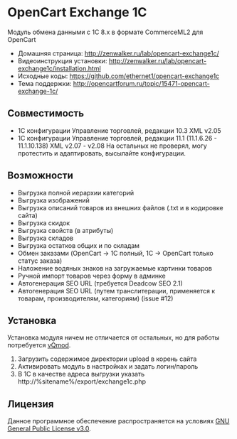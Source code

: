 # OpenCart Exchange 1C #

 Модуль обмена данными с 1С 8.x в формате CommerceML2 для OpenCart
 
 * Домашняя страница: http://zenwalker.ru/lab/opencart-exchange1c/
 * Видеоинструкция установки: http://zenwalker.ru/lab/opencart-exchange1c/installation.html
 * Исходные коды: https://github.com/ethernet1/opencart-exchange1c
 * Тема поддержки: http://opencartforum.ru/topic/15471-opencart-exchange-1c/

## Совместимость 
 * 1С конфигурации Управление торговлей, редакции 10.3 XML v2.05
 * 1С конфигурации Управление торговлей, редакции 11.1 (11.1.6.26 - 11.1.10.138) XML v2.07 - v2.08
 На остальных не проверял, могу протестить и адаптировать, высылайте конфигурации.

## Возможности ##
 
 * Выгрузка полной иерархии категорий
 * Выгрузка изображений
 * Выгрузка описаний товаров из внешних файлов (.txt и в кодировке сайта)
 * Выгрузка скидок
 * Выгрузка свойств (в атрибуты)
 * Выгрузка складов
 * Выгрузка остатков общих и по складам
 * Обмен заказами (OpenCart → 1C полный, 1C → OpenCart только статус заказа)
 * Наложение водяных знаков на загружаемые картинки товаров
 * Ручной импорт товаров через форму в админке
 * Автогенерация SEO URL (требуется Deadcow SEO 2.1)
 * Автогенерация SEO URL (путем транслитерации, применяется к товарам, производителям, категориям) (issue #12)

## Установка ##

 Установка модуля ничем не отличается от остальных, но для работы потребуется [vQmod](http://code.google.com/p/vqmod/downloads/list).

 1. Загрузить содержимое директории upload в корень сайта
 2. Активировать модуль в настройках и задать логин/пароль
 3. В 1С в качестве адреса выгрузки указать http://%sitename%/export/exchange1c.php

## Лицензия ##

 Данное программное обеспечение распространяется на условиях [GNU General Public License v3.0](http://www.gnu.org/licenses/gpl.html).
 
